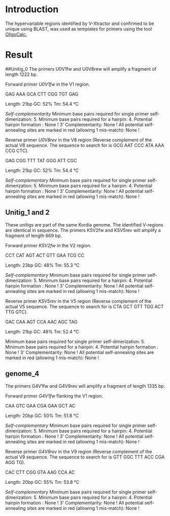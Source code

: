 # Introduction
The hypervariable regions identified by V-Xtractor and confirmed to be unique using BLAST, was used as templates for primers using the tool [OligoCalc.](http://biotools.nubic.northwestern.edu/OligoCalc.html)

# Result
##Unitig_0
The primers U0V1fw and U0V8rew will amplify a fragment of length 1222 bp.

Forward primer *U0V1fw* in the V1 region.

GAG AAA GCA CTT CGG TGT GAG

Length: 21bp
GC: 52%
Tm: 54.4 °C

*Self-complementarity*
Minimum base pairs required for single primer self-dimerization: 5.
Minimum base pairs required for a hairpin: 4.
Potential hairpin formation : None !
3' Complementarity: None !
All potential self-annealing sites are marked in red (allowing 1 mis-match): None !

Reverse primer *U0V8rev* in the V8 region (Reverse complement of the actual V8 sequence. The sequence to search for is GCG AAT CCC ATA AAA CCG CTC).

GAG CGG TTT TAT GGG ATT CGC

Length: 21bp
GC: 52%
Tm: 54.4 °C

*Self-complementary*
Minimum base pairs required for single primer self-dimerization: 5.
Minimum base pairs required for a hairpin: 4.
Potential hairpin formation : None !
3' Complementarity: None !
All potential self-annealing sites are marked in red (allowing 1 mis-match): None !

## Unitig_1 and 2
These unitigs are part of the same Kordia genome. The identified V-regions are identical in sequence.
The primers KSV2fw and KSV5rev will amplify a fragment of length 669 bp.

Forward primer *KSV2fw* in the V2 region.

CCT CAT AGT ACT GTT GAA TCG CC

Length: 23bp
GC: 48%
Tm: 55.3 °C

*Self-complementary*
Minimum base pairs required for single primer self-dimerization: 5.
Minimum base pairs required for a hairpin: 4.
Potential hairpin formation : None !
3' Complementarity: None !
All potential self-annealing sites are marked in red (allowing 1 mis-match): None !

Reverse primer *KSV5rev* in the V5 region (Reverse complement of the actual V5 sequence. The sequence to search for is CTA GCT GTT TGG ACT TTG GTC).

GAC CAA AGT CCA AAC AGC TAG

Length: 21bp
GC: 48%
Tm: 52.4 °C

Minimum base pairs required for single primer self-dimerization: 5.
Minimum base pairs required for a hairpin: 4.
Potential hairpin formation : None !
3' Complementarity: None !
All potential self-annealing sites are marked in red (allowing 1 mis-match): None !



## genome_4
The primers G4V1fw and G4V9rev will amplify a fragment of length 1335 bp.

Forward primer *G4V1fw* flanking the V1 region.

CAA GTC GAA CGA GAA GCT AC

Length: 20bp
GC: 50%
Tm: 51.8 °C

*Self-complementary*
Minimum base pairs required for single primer self-dimerization: 5.
Minimum base pairs required for a hairpin: 4.
Potential hairpin formation : None !
3' Complementarity: None !
All potential self-annealing sites are marked in red (allowing 1 mis-match): None !

Reverse primer *G4V9rev* in the V9 region (Reverse complement of the actual V9 sequence. The sequence to search for is GTT GGC TTT ACC CGA AGG TG).

CAC CTT CGG GTA AAG CCA AC

Length: 20bp
GC: 55%
Tm: 53.8 °C

*Self-complementary*
Minimum base pairs required for single primer self-dimerization: 5.
Minimum base pairs required for a hairpin: 4.
Potential hairpin formation : None !
3' Complementarity: None !
All potential self-annealing sites are marked in red (allowing 1 mis-match): None !

